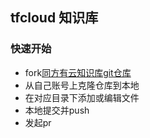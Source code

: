 ## tfcloud 知识库
### 快速开始
- fork[同方有云知识库git仓库](https://github.com/tfcloud/wiki.git)
- 从自己账号上克隆仓库到本地
- 在对应目录下添加或编辑文件
- 本地提交并push
- 发起pr
